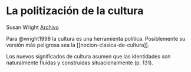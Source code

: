 # La politización de la cultura
Susan Wright
[Archivo](file:///home/sabhz/archivo/librero/wright1998.pdf)


Para @wright1998 la cultura es una herramienta política. Posiblemente su versión más peligrosa sea la [[nocion-clasica-de-cultura]].

Los nuevos significados de cultura asumen que las identidades son naturalmente fluidas y construidas situacionalmente (p. 131).

